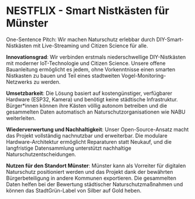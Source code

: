# NESTFLIX - Smart Nistkästen für Münster

One-Sentence Pitch: Wir machen Naturschutz erlebbar durch DIY-Smart-Nistkästen mit Live-Streaming und Citizen Science für alle.

**Innovationsgrad**: Wir verbinden erstmals niederschwellige DIY-Nistkästen mit moderner IoT-Technologie und Citizen Science. Unsere offene Bauanleitung ermöglicht es jedem, ohne Vorkenntnisse einen smarten Nistkasten zu bauen und Teil eines stadtweiten Vogel-Monitoring-Netzwerks zu werden.

**Umsetzbarkeit**: Die Lösung basiert auf kostengünstiger, verfügbarer Hardware (ESP32, Kamera) und benötigt keine städtische Infrastruktur. Bürger*innen können ihre Kästen völlig autonom betreiben und die gesammelten Daten automatisch an Naturschutzorganisationen wie NABU weiterleiten.

**Wiederverwertung und Nachhaltigkeit**: Unser Open-Source-Ansatz macht das Projekt vollständig nachnutzbar und erweiterbar. Die modulare Hardware-Architektur ermöglicht Reparaturen statt Neukauf, und die langfristige Datensammlung unterstützt nachhaltige Naturschutzentscheidungen.

**Nutzen für den Standort Münster**: Münster kann als Vorreiter für digitalen Naturschutz positioniert werden und das Projekt dank der bewährten Bürgerbeteiligung in andere Kommunen exportieren. Die gesammelten Daten helfen bei der Bewertung städtischer Naturschutzmaßnahmen und können das StadtGrün-Label von Silber auf Gold heben.